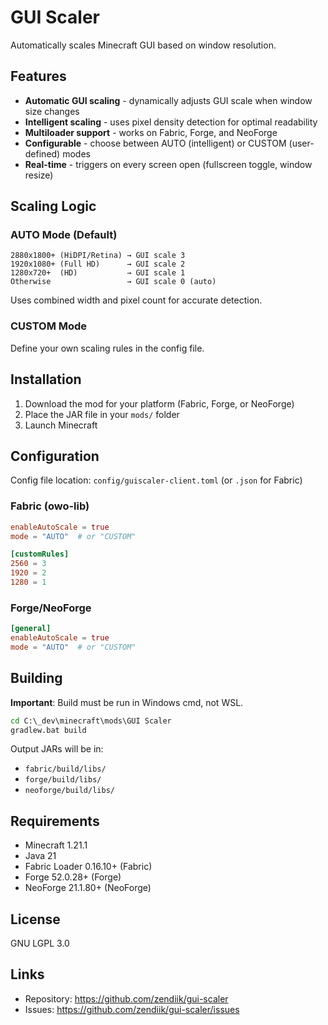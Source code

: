 # GUI Scaler

Automatically scales Minecraft GUI based on window resolution.

## Features

- **Automatic GUI scaling** - dynamically adjusts GUI scale when window size changes
- **Intelligent scaling** - uses pixel density detection for optimal readability
- **Multiloader support** - works on Fabric, Forge, and NeoForge
- **Configurable** - choose between AUTO (intelligent) or CUSTOM (user-defined) modes
- **Real-time** - triggers on every screen open (fullscreen toggle, window resize)

## Scaling Logic

### AUTO Mode (Default)
```
2880x1800+ (HiDPI/Retina) → GUI scale 3
1920x1080+ (Full HD)      → GUI scale 2
1280x720+  (HD)           → GUI scale 1
Otherwise                 → GUI scale 0 (auto)
```

Uses combined width and pixel count for accurate detection.

### CUSTOM Mode
Define your own scaling rules in the config file.

## Installation

1. Download the mod for your platform (Fabric, Forge, or NeoForge)
2. Place the JAR file in your `mods/` folder
3. Launch Minecraft

## Configuration

Config file location: `config/guiscaler-client.toml` (or `.json` for Fabric)

### Fabric (owo-lib)
```toml
enableAutoScale = true
mode = "AUTO"  # or "CUSTOM"

[customRules]
2560 = 3
1920 = 2
1280 = 1
```

### Forge/NeoForge
```toml
[general]
enableAutoScale = true
mode = "AUTO"  # or "CUSTOM"
```

## Building

**Important**: Build must be run in Windows cmd, not WSL.

```cmd
cd C:\_dev\minecraft\mods\GUI Scaler
gradlew.bat build
```

Output JARs will be in:
- `fabric/build/libs/`
- `forge/build/libs/`
- `neoforge/build/libs/`

## Requirements

- Minecraft 1.21.1
- Java 21
- Fabric Loader 0.16.10+ (Fabric)
- Forge 52.0.28+ (Forge)
- NeoForge 21.1.80+ (NeoForge)

## License

GNU LGPL 3.0

## Links

- Repository: https://github.com/zendiik/gui-scaler
- Issues: https://github.com/zendiik/gui-scaler/issues